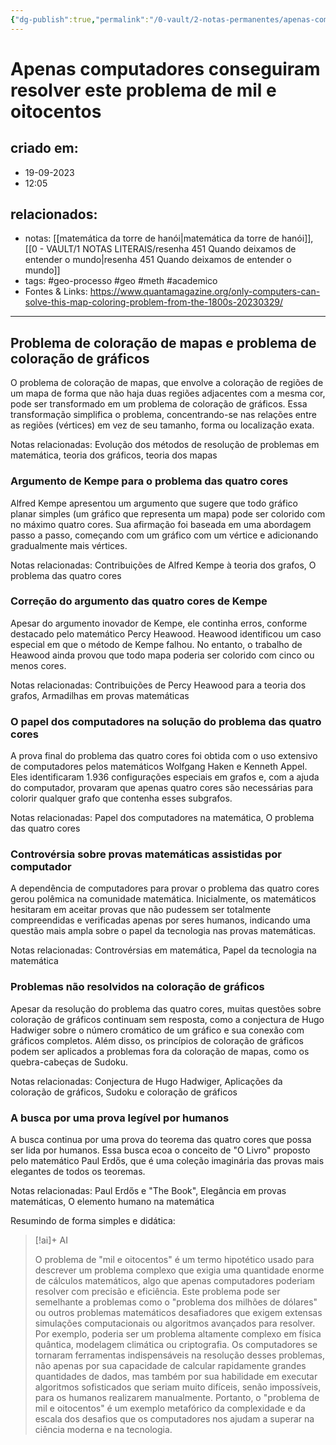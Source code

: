 ```yaml
---
{"dg-publish":true,"permalink":"/0-vault/2-notas-permanentes/apenas-computadores-conseguiram-resolver-este-problema-de-mil-e-oitocentos/","tags":["permanente","geo-processo","geo","meth","academico"],"dgHomeLink":true,"dgShowLocalGraph":true,"dgShowFileTree":true,"dgEnableSearch":true}
---
```


# Apenas computadores conseguiram resolver este problema de mil e oitocentos

## criado em: 
- 19-09-2023
- 12:05
## relacionados:
- notas: [[matemática da torre de hanói\|matemática da torre de hanói]], [[0 - VAULT/1 NOTAS LITERAIS/resenha 451 Quando deixamos de entender o mundo\|resenha 451 Quando deixamos de entender o mundo]]
- tags: #geo-processo #geo #meth #academico 
- Fontes & Links: https://www.quantamagazine.org/only-computers-can-solve-this-map-coloring-problem-from-the-1800s-20230329/
---
## Problema de coloração de mapas e problema de coloração de gráficos

O problema de coloração de mapas, que envolve a coloração de regiões de um mapa de forma que não haja duas regiões adjacentes com a mesma cor, pode ser transformado em um problema de coloração de gráficos. Essa transformação simplifica o problema, concentrando-se nas relações entre as regiões (vértices) em vez de seu tamanho, forma ou localização exata.

Notas relacionadas: Evolução dos métodos de resolução de problemas em matemática, teoria dos gráficos, teoria dos mapas
### Argumento de Kempe para o problema das quatro cores

Alfred Kempe apresentou um argumento que sugere que todo gráfico planar simples (um gráfico que representa um mapa) pode ser colorido com no máximo quatro cores. Sua afirmação foi baseada em uma abordagem passo a passo, começando com um gráfico com um vértice e adicionando gradualmente mais vértices.

Notas relacionadas: Contribuições de Alfred Kempe à teoria dos grafos, O problema das quatro cores
### Correção do argumento das quatro cores de Kempe

Apesar do argumento inovador de Kempe, ele continha erros, conforme destacado pelo matemático Percy Heawood. Heawood identificou um caso especial em que o método de Kempe falhou. No entanto, o trabalho de Heawood ainda provou que todo mapa poderia ser colorido com cinco ou menos cores.

Notas relacionadas: Contribuições de Percy Heawood para a teoria dos grafos, Armadilhas em provas matemáticas
### O papel dos computadores na solução do problema das quatro cores

A prova final do problema das quatro cores foi obtida com o uso extensivo de computadores pelos matemáticos Wolfgang Haken e Kenneth Appel. Eles identificaram 1.936 configurações especiais em grafos e, com a ajuda do computador, provaram que apenas quatro cores são necessárias para colorir qualquer grafo que contenha esses subgrafos.

Notas relacionadas: Papel dos computadores na matemática, O problema das quatro cores

### Controvérsia sobre provas matemáticas assistidas por computador

A dependência de computadores para provar o problema das quatro cores gerou polêmica na comunidade matemática. Inicialmente, os matemáticos hesitaram em aceitar provas que não pudessem ser totalmente compreendidas e verificadas apenas por seres humanos, indicando uma questão mais ampla sobre o papel da tecnologia nas provas matemáticas.

Notas relacionadas: Controvérsias em matemática, Papel da tecnologia na matemática
### Problemas não resolvidos na coloração de gráficos

Apesar da resolução do problema das quatro cores, muitas questões sobre coloração de gráficos continuam sem resposta, como a conjectura de Hugo Hadwiger sobre o número cromático de um gráfico e sua conexão com gráficos completos. Além disso, os princípios de coloração de gráficos podem ser aplicados a problemas fora da coloração de mapas, como os quebra-cabeças de Sudoku.

Notas relacionadas: Conjectura de Hugo Hadwiger, Aplicações da coloração de gráficos, Sudoku e coloração de gráficos

### A busca por uma prova legível por humanos

A busca continua por uma prova do teorema das quatro cores que possa ser lida por humanos. Essa busca ecoa o conceito de "O Livro" proposto pelo matemático Paul Erdős, que é uma coleção imaginária das provas mais elegantes de todos os teoremas.

Notas relacionadas: Paul Erdős e "The Book", Elegância em provas matemáticas, O elemento humano na matemática

Resumindo de forma simples e didática:
> [!ai]+ AI
>
> O problema de "mil e oitocentos" é um termo hipotético usado para descrever um problema complexo que exigia uma quantidade enorme de cálculos matemáticos, algo que apenas computadores poderiam resolver com precisão e eficiência.
> Este problema pode ser semelhante a problemas como o "problema dos milhões de dólares" ou outros problemas matemáticos desafiadores que exigem extensas simulações computacionais ou algoritmos avançados para resolver. Por exemplo, poderia ser um problema altamente complexo em física quântica, modelagem climática ou criptografia.
> Os computadores se tornaram ferramentas indispensáveis na resolução desses problemas, não apenas por sua capacidade de calcular rapidamente grandes quantidades de dados, mas também por sua habilidade em executar algoritmos sofisticados que seriam muito difíceis, senão impossíveis, para os humanos realizarem manualmente.
> Portanto, o "problema de mil e oitocentos" é um exemplo metafórico da complexidade e da escala dos desafios que os computadores nos ajudam a superar na ciência moderna e na tecnologia.

 